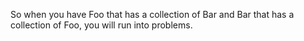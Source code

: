 So when you have Foo that has a collection of Bar and Bar that has a collection of Foo, you will run into problems.


